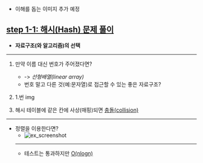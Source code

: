 - 이해를 돕는 이미지 추가 예정

## <u>step 1-1: 해시(Hash) 문제 풀이</u>

- **자료구조(와 알고리즘)의 선택**

---

1.  만약 이름 대신 번호가 주어졌다면?

    - -> _선형배열(linear array)_
    - 번호 말고 다른 것(예:문자열)로 접근할 수 있는 좋은 자료구조?

2.  1.번 img
3.  해시 테이블에 같은 칸에 사상(매핑)되면 <u>충돌(collision)</u>

---

- 정렬을 이용한다면?
  - ![ex_screenshot](pjw74/img/2.jpg)
  ***
  - 테스트는 통과하지만 <u>O(nlogn)</u>
